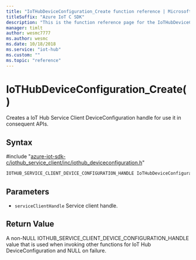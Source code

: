 ```yaml
---                             
title: "IoTHubDeviceConfiguration_Create function reference | Microsoft Docs" 
titleSuffix: "Azure IoT C SDK"            
description: "This is the function reference page for the IoTHubDeviceConfiguration_Create() function in the Azure IoT C SDK. This SDK is used with Azure IoT Hub and Azure IoT Hub Device Provisioning Service"            
manager: timlt                 
author: wesmc7777              
ms.author: wesmc               
ms.date: 10/18/2018                    
ms.service: "iot-hub"             
ms.custom: ""                
ms.topic: "reference"        
---                            
```


# IoTHubDeviceConfiguration_Create()

Creates a IoT Hub Service Client DeviceConfiguration handle for use it in consequent APIs.

## Syntax

\#include "[azure-iot-sdk-c/iothub_service_client/inc/iothub_deviceconfiguration.h](../iothub-deviceconfiguration-h.md)"  
```C
IOTHUB_SERVICE_CLIENT_DEVICE_CONFIGURATION_HANDLE IoTHubDeviceConfiguration_Create(IOTHUB_SERVICE_CLIENT_AUTH_HANDLE  C2);
```

## Parameters
* `serviceClientHandle` Service client handle.

## Return Value
A non-NULL IOTHUB_SERVICE_CLIENT_DEVICE_CONFIGURATION_HANDLE value that is used when invoking other functions for IoT Hub DeviceConfiguration and NULL on failure.

